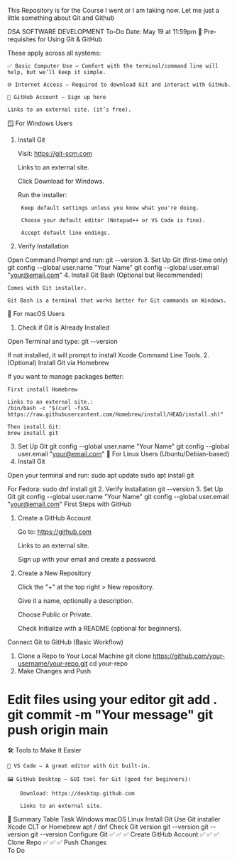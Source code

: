 This Repository is for the Course I went or I am taking now.
Let me just a little something about Git and Github

DSA SOFTWARE DEVELOPMENT
To-Do Date: May 19 at 11:59pm
🚀 Pre-requisites for Using Git & GitHub

These apply across all systems:

    ✅ Basic Computer Use – Comfort with the terminal/command line will help, but we’ll keep it simple.

    🌐 Internet Access – Required to download Git and interact with GitHub.

    📧 GitHub Account – Sign up here 

    Links to an external site. (it’s free).

🪟 For Windows Users
1. Install Git

    Visit: https://git-scm.com 

    Links to an external site.

    Click Download for Windows.

    Run the installer:

        Keep default settings unless you know what you're doing.

        Choose your default editor (Notepad++ or VS Code is fine).

        Accept default line endings.

2. Verify Installation

Open Command Prompt and run:
git --version
3. Set Up Git (first-time only)
git config --global user.name "Your Name" git config --global user.email "your@email.com"
4. Install Git Bash (Optional but Recommended)

    Comes with Git installer.

    Git Bash is a terminal that works better for Git commands on Windows.

🍎 For macOS Users
1. Check if Git is Already Installed

Open Terminal and type:
git --version

If not installed, it will prompt to install Xcode Command Line Tools.
2. (Optional) Install Git via Homebrew

If you want to manage packages better:

    First install Homebrew 

    Links to an external site.:
    /bin/bash -c "$(curl -fsSL https://raw.githubusercontent.com/Homebrew/install/HEAD/install.sh)"

    Then install Git:
    brew install git

3. Set Up Git
git config --global user.name "Your Name" git config --global user.email "your@email.com"
🐧 For Linux Users (Ubuntu/Debian-based)
1. Install Git

Open your terminal and run:
sudo apt update sudo apt install git

For Fedora:
sudo dnf install git
2. Verify Installation
git --version
3. Set Up Git
git config --global user.name "Your Name" git config --global user.email "your@email.com"
First Steps with GitHub
1. Create a GitHub Account

    Go to: https://github.com 

    Links to an external site.

    Sign up with your email and create a password.

2. Create a New Repository

    Click the "+" at the top right > New repository.

    Give it a name, optionally a description.

    Choose Public or Private.

    Check Initialize with a README (optional for beginners).

Connect Git to GitHub (Basic Workflow)
1. Clone a Repo to Your Local Machine
git clone https://github.com/your-username/your-repo.git cd your-repo
2. Make Changes and Push
# Edit files using your editor git add . git commit -m "Your message" git push origin main
🛠 Tools to Make It Easier

    🧰 VS Code – A great editor with Git built-in.

    🖼️ GitHub Desktop – GUI tool for Git (good for beginners):

        Download: https://desktop.github.com 

        Links to an external site.

📝 Summary Table
Task 	Windows 	macOS 	Linux
Install Git 	Use Git installer 	Xcode CLT or Homebrew 	apt / dnf
Check Git version 	git --version 	git --version 	git --version
Configure Git 	✅ 	✅ 	✅
Create GitHub Account 	✅ 	✅ 	✅
Clone Repo 	✅ 	✅ 	✅
Push Changes 	
To Do


